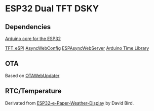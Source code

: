 # ESP32 Dual TFT DSKY

## Dependencies
[Arduino core for the ESP32](https://github.com/espressif/arduino-esp32)

[TFT_eSPI](https://github.com/Bodmer/TFT_eSPI)
[AsyncWebConfig](https://github.com/GerLech/AsyncWebConfig)
[ESPAsyncWebServer](https://github.com/me-no-dev/ESPAsyncWebServer)
[Arduino Time Library](https://github.com/PaulStoffregen/Time)

## OTA
Based on [OTAWebUpdater](https://github.com/espressif/arduino-esp32/blob/master/libraries/ArduinoOTA/examples/OTAWebUpdater/OTAWebUpdater.ino)

## RTC/Temperature
Derivated from [ESP32-e-Paper-Weather-Display](https://github.com/G6EJD/ESP32-e-Paper-Weather-Display) by David Bird.
